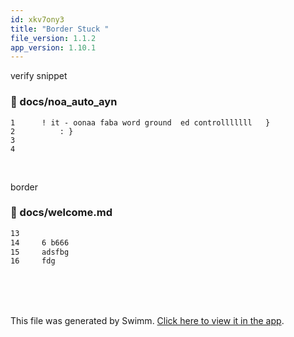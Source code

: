 ```yaml
---
id: xkv7ony3
title: "Border Stuck "
file_version: 1.1.2
app_version: 1.10.1
---
```


verify snippet
<!-- NOTE-swimm-snippet: the lines below link your snippet to Swimm -->
### 📄 docs/noa_auto_ayn
```
1      ! it - oonaa faba word ground  ed controlllllll   }
2          : }
3         
4      
```

<br/>

border
<!-- NOTE-swimm-snippet: the lines below link your snippet to Swimm -->
### 📄 docs/welcome.md
```markdown
13     
14     6 b666
15     adsfbg
16     fdg
```

<br/>

<br/>

<br/>

This file was generated by Swimm. [Click here to view it in the app](https://swimm-web-app.web.app/repos/Z2l0aHViJTNBJTNBTm9hUmVwbyUzQSUzQU5vYW96ZXI=/docs/xkv7ony3).
